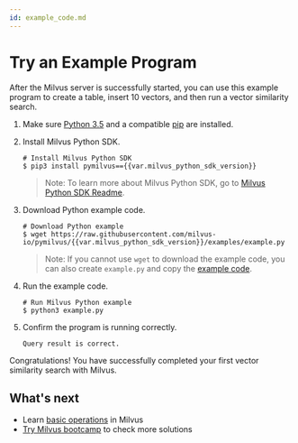 ```yaml
---
id: example_code.md
---
```


# Try an Example Program

After the Milvus server is successfully started, you can use this example program to create a table, insert 10 vectors, and then run a vector similarity search.

1. Make sure [Python 3.5](https://www.python.org/downloads/) and a compatible [pip](https://pip.pypa.io/en/stable/installing/) are installed.

2. Install Milvus Python SDK.

   ```shell
   # Install Milvus Python SDK
   $ pip3 install pymilvus=={{var.milvus_python_sdk_version}}
   ```

   > Note: To learn more about Milvus Python SDK, go to [Milvus Python SDK Readme](https://github.com/milvus-io/pymilvus/blob/master/README.md).

3. Download Python example code.

   ```shell
   # Download Python example
   $ wget https://raw.githubusercontent.com/milvus-io/pymilvus/{{var.milvus_python_sdk_version}}/examples/example.py
   ```
   
    > Note: If you cannot use `wget` to download the example code, you can also create `example.py` and copy the [example code](https://github.com/milvus-io/pymilvus/blob/{{var.milvus_python_sdk_version}}/examples/example.py).
   
4. Run the example code.

   ```shell
   # Run Milvus Python example
   $ python3 example.py
   ```

5. Confirm the program is running correctly.

   ```shell
   Query result is correct.
   ```

Congratulations! You have successfully completed your first vector similarity search with Milvus.

## What's next

- Learn [basic operations](milvus_operation.md) in Milvus
- [Try Milvus bootcamp](https://github.com/milvus-io/bootcamp) to check more solutions
